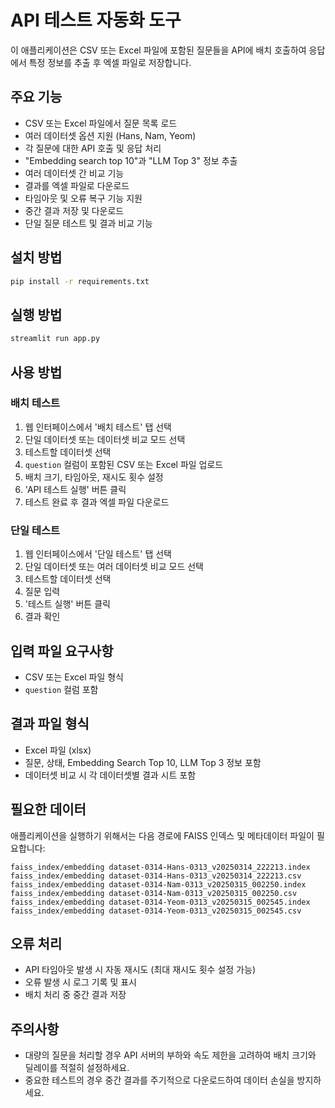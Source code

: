 # API 테스트 자동화 도구

이 애플리케이션은 CSV 또는 Excel 파일에 포함된 질문들을 API에 배치 호출하여 응답에서 특정 정보를 추출 후 엑셀 파일로 저장합니다.

## 주요 기능

- CSV 또는 Excel 파일에서 질문 목록 로드
- 여러 데이터셋 옵션 지원 (Hans, Nam, Yeom)
- 각 질문에 대한 API 호출 및 응답 처리
- "Embedding search top 10"과 "LLM Top 3" 정보 추출
- 여러 데이터셋 간 비교 기능
- 결과를 엑셀 파일로 다운로드
- 타임아웃 및 오류 복구 기능 지원
- 중간 결과 저장 및 다운로드
- 단일 질문 테스트 및 결과 비교 기능

## 설치 방법

```bash
pip install -r requirements.txt
```

## 실행 방법

```bash
streamlit run app.py
```

## 사용 방법

### 배치 테스트

1. 웹 인터페이스에서 '배치 테스트' 탭 선택
2. 단일 데이터셋 또는 데이터셋 비교 모드 선택
3. 테스트할 데이터셋 선택
4. `question` 컬럼이 포함된 CSV 또는 Excel 파일 업로드
5. 배치 크기, 타임아웃, 재시도 횟수 설정
6. 'API 테스트 실행' 버튼 클릭
7. 테스트 완료 후 결과 엑셀 파일 다운로드

### 단일 테스트

1. 웹 인터페이스에서 '단일 테스트' 탭 선택
2. 단일 데이터셋 또는 여러 데이터셋 비교 모드 선택
3. 테스트할 데이터셋 선택
4. 질문 입력
5. '테스트 실행' 버튼 클릭
6. 결과 확인

## 입력 파일 요구사항

- CSV 또는 Excel 파일 형식
- `question` 컬럼 포함

## 결과 파일 형식

- Excel 파일 (xlsx)
- 질문, 상태, Embedding Search Top 10, LLM Top 3 정보 포함
- 데이터셋 비교 시 각 데이터셋별 결과 시트 포함

## 필요한 데이터

애플리케이션을 실행하기 위해서는 다음 경로에 FAISS 인덱스 및 메타데이터 파일이 필요합니다:

```
faiss_index/embedding dataset-0314-Hans-0313_v20250314_222213.index
faiss_index/embedding dataset-0314-Hans-0313_v20250314_222213.csv
faiss_index/embedding dataset-0314-Nam-0313_v20250315_002250.index
faiss_index/embedding dataset-0314-Nam-0313_v20250315_002250.csv
faiss_index/embedding dataset-0314-Yeom-0313_v20250315_002545.index
faiss_index/embedding dataset-0314-Yeom-0313_v20250315_002545.csv
```

## 오류 처리

- API 타임아웃 발생 시 자동 재시도 (최대 재시도 횟수 설정 가능)
- 오류 발생 시 로그 기록 및 표시
- 배치 처리 중 중간 결과 저장

## 주의사항

- 대량의 질문을 처리할 경우 API 서버의 부하와 속도 제한을 고려하여 배치 크기와 딜레이를 적절히 설정하세요.
- 중요한 테스트의 경우 중간 결과를 주기적으로 다운로드하여 데이터 손실을 방지하세요. 